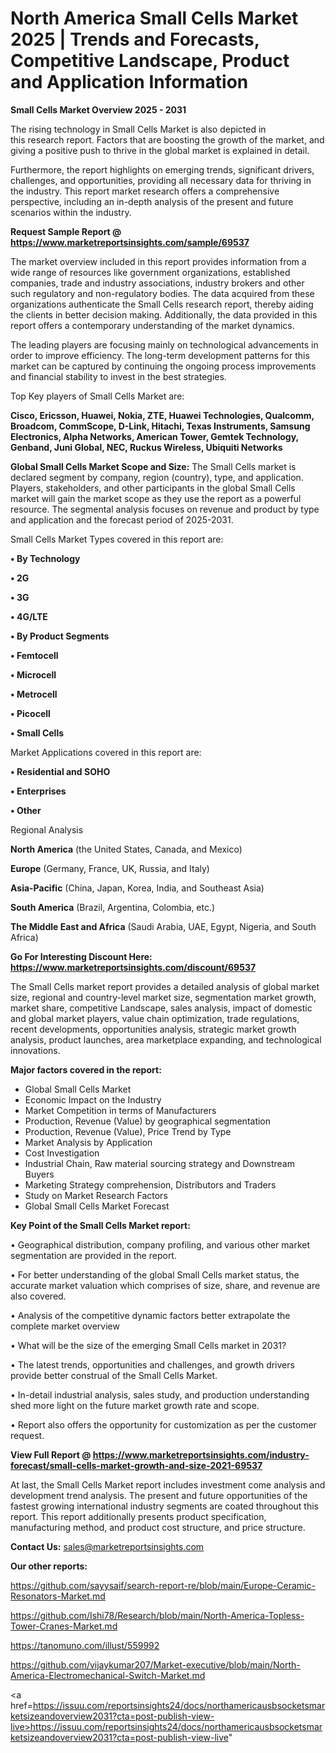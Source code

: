 # North America Small Cells Market 2025 | Trends and Forecasts, Competitive Landscape, Product and Application Information

<Strong> Small Cells Market Overview 2025 - 2031</strong>

The rising technology in Small Cells Market is also depicted in this research report. Factors that are boosting the growth of the market, and giving a positive push to thrive in the global market is explained in detail.

Furthermore, the report highlights on emerging trends, significant drivers, challenges, and opportunities, providing all necessary data for thriving in the industry. This report market research offers a comprehensive perspective, including an in-depth analysis of the present and future scenarios within the industry.

<strong>Request Sample Report @ <a href=https://www.marketreportsinsights.com/sample/69537>https://www.marketreportsinsights.com/sample/69537</a></strong>

The market overview included in this report provides information from a wide range of resources like government organizations, established companies, trade and industry associations, industry brokers and other such regulatory and non-regulatory bodies. The data acquired from these organizations authenticate the Small Cells research report, thereby aiding the clients in better decision making. Additionally, the data provided in this report offers a contemporary understanding of the market dynamics.

The leading players are focusing mainly on technological advancements in order to improve efficiency. The long-term development patterns for this market can be captured by continuing the ongoing process improvements and financial stability to invest in the best strategies.

Top Key players of Small Cells Market are:

<strong>Cisco, Ericsson, Huawei, Nokia, ZTE, Huawei Technologies, Qualcomm, Broadcom, CommScope, D-Link, Hitachi, Texas Instruments, Samsung Electronics, Alpha Networks, American Tower, Gemtek Technology, Genband, Juni Global, NEC, Ruckus Wireless, Ubiquiti Networks</strong>

<strong><b>Global Small Cells Market Scope and Size:</b></strong>
The Small Cells market is declared segment by company, region (country), type, and application. Players, stakeholders, and other participants in the global Small Cells market will gain the market scope as they use the report as a powerful resource. The segmental analysis focuses on revenue and product by type and application and the forecast period of 2025-2031.

Small Cells Market Types covered in this report are:

<strong>• By Technology

• 2G

• 3G

• 4G/LTE

• By Product Segments

• Femtocell

• Microcell

• Metrocell

• Picocell

• Small Cells</strong>

Market Applications covered in this report are:

<strong>• Residential and SOHO

• Enterprises

• Other</strong> 

Regional Analysis

<strong>North America</strong> (the United States, Canada, and Mexico)

<strong>Europe</strong> (Germany, France, UK, Russia, and Italy)

<strong>Asia-Pacific</strong> (China, Japan, Korea, India, and Southeast Asia)

<strong>South America</strong> (Brazil, Argentina, Colombia, etc.)

<strong>The Middle East and Africa</strong> (Saudi Arabia, UAE, Egypt, Nigeria, and South Africa)

<strong>Go For Interesting Discount Here: <a href=https://www.marketreportsinsights.com/discount/69537>https://www.marketreportsinsights.com/discount/69537</a></strong>

The Small Cells market report provides a detailed analysis of global market size, regional and country-level market size, segmentation market growth, market share, competitive Landscape, sales analysis, impact of domestic and global market players, value chain optimization, trade regulations, recent developments, opportunities analysis, strategic market growth analysis, product launches, area marketplace expanding, and technological innovations.

<strong><b>Major factors covered in the report:</b></strong>
<ul>
  <li>Global Small Cells Market </li>
  <li>Economic Impact on the Industry</li>
  <li>Market Competition in terms of Manufacturers</li>
  <li>Production, Revenue (Value) by geographical segmentation</li>
  <li>Production, Revenue (Value), Price Trend by Type</li>
  <li>Market Analysis by Application</li>
  <li>Cost Investigation</li>
  <li>Industrial Chain, Raw material sourcing strategy and Downstream Buyers</li>
  <li>Marketing Strategy comprehension, Distributors and Traders</li>
  <li>Study on Market Research Factors</li>
  <li>Global Small Cells Market Forecast</li>
</ul>

<strong><b>Key Point of the Small Cells Market report:</b></strong>

• Geographical distribution, company profiling, and various other market segmentation are provided in the report.

• For better understanding of the global Small Cells market status, the accurate market valuation which comprises of size, share, and revenue are also covered.

• Analysis of the competitive dynamic factors better extrapolate the complete market overview

• What will be the size of the emerging Small Cells market in 2031?

• The latest trends, opportunities and challenges, and growth drivers provide better construal of the Small Cells Market.

• In-detail industrial analysis, sales study, and production understanding shed more light on the future market growth rate and scope.

• Report also offers the opportunity for customization as per the customer request.

<strong><b>View Full Report @ <a href=https://www.marketreportsinsights.com/industry-forecast/small-cells-market-growth-and-size-2021-69537>https://www.marketreportsinsights.com/industry-forecast/small-cells-market-growth-and-size-2021-69537</a></b></strong>


At last, the Small Cells Market report includes investment come analysis and development trend analysis. The present and future opportunities of the fastest growing international industry segments are coated throughout this report. This report additionally presents product specification, manufacturing method, and product cost structure, and price structure.

<strong>Contact Us:</strong>
sales@marketreportsinsights.com

<strong>Our other reports:</strong>

<a href=https://github.com/sayysaif/search-report-re/blob/main/Europe-Ceramic-Resonators-Market.md>https://github.com/sayysaif/search-report-re/blob/main/Europe-Ceramic-Resonators-Market.md</a>

<a href=https://github.com/Ishi78/Research/blob/main/North-America-Topless-Tower-Cranes-Market.md>https://github.com/Ishi78/Research/blob/main/North-America-Topless-Tower-Cranes-Market.md</a>

<a href=https://tanomuno.com/illust/559992>https://tanomuno.com/illust/559992</a>

<a href=https://github.com/vijaykumar207/Market-executive/blob/main/North-America-Electromechanical-Switch-Market.md>https://github.com/vijaykumar207/Market-executive/blob/main/North-America-Electromechanical-Switch-Market.md</a>

<a href=https://issuu.com/reportsinsights24/docs/northamericausbsocketsmarketsizeandoverview2031?cta=post-publish-view-live>https://issuu.com/reportsinsights24/docs/northamericausbsocketsmarketsizeandoverview2031?cta=post-publish-view-live</a>"
